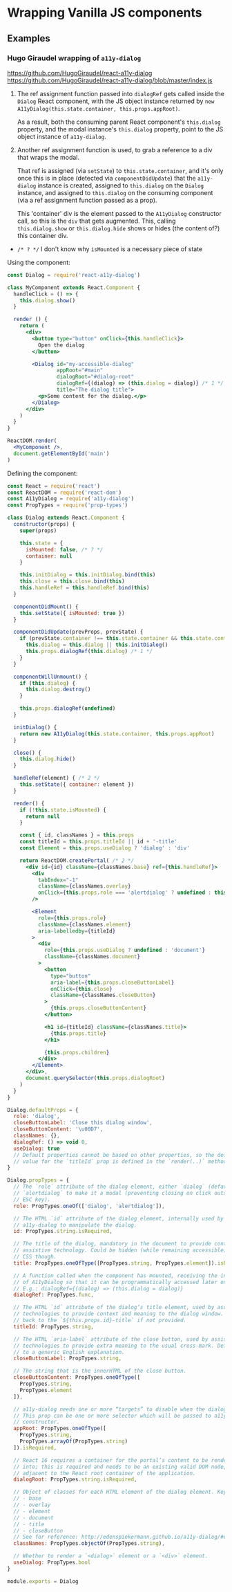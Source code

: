 # Wrapping Vanilla JS components

## Examples

### Hugo Giraudel wrapping of `a11y-dialog`

https://github.com/HugoGiraudel/react-a11y-dialog
https://github.com/HugoGiraudel/react-a11y-dialog/blob/master/index.js

1. The ref assignment function passed into `dialogRef` gets called inside the `Dialog` React component, with the JS object instance returned by `new A11yDialog(this.state.container, this.props.appRoot)`.
   
   As a result, both the consuming parent React component's `this.dialog` property, and the modal instance's `this.dialog` property, point to the JS object instance of `a11y-dialog`.

2. Another ref assignment function is used, to grab a reference to a div that wraps the modal. 
   
   That ref is assigned (via `setState`) to `this.state.container`, and it's only once this is in place (detected via `componentDidUpdate`) that the `a11y-dialog` instance is created, assigned to `this.dialog` on the `Dialog` instance, and assigned to `this.dialog` on the consuming component (via a ref assignment function passed as a prop).
   
   This 'container' div is the element passed to the `A11yDialog` constructor call, so this is the `div` that gets augmented. This, calling `this.dialog.show` or `this.dialog.hide` shows or hides (the content of?) this container div.

* `/* ? */` I don't know why `isMounted` is a necessary piece of state

Using the component:

```jsx
const Dialog = require('react-a11y-dialog')

class MyComponent extends React.Component {
  handleClick = () => {
    this.dialog.show()
  }

  render () {
    return (
      <div>
        <button type="button" onClick={this.handleClick}>
          Open the dialog
        </button>

        <Dialog id="my-accessible-dialog"
                appRoot="#main"
                dialogRoot="#dialog-root"
                dialogRef={(dialog) => (this.dialog = dialog)} /* 1 */
                title="The dialog title">
          <p>Some content for the dialog.</p>
        </Dialog>
      </div>
    )
  }
}

ReactDOM.render(
  <MyComponent />,
  document.getElementById('main')
)
```

Defining the component:

```jsx
const React = require('react')
const ReactDOM = require('react-dom')
const A11yDialog = require('a11y-dialog')
const PropTypes = require('prop-types')

class Dialog extends React.Component {
  constructor(props) {
    super(props)

    this.state = {
      isMounted: false, /* ? */
      container: null
    }

    this.initDialog = this.initDialog.bind(this)
    this.close = this.close.bind(this)
    this.handleRef = this.handleRef.bind(this)
  }

  componentDidMount() {
    this.setState({ isMounted: true })
  }

  componentDidUpdate(prevProps, prevState) {
    if (prevState.container !== this.state.container && this.state.container) {
      this.dialog = this.dialog || this.initDialog()
      this.props.dialogRef(this.dialog) /* 1 */
    }
  }

  componentWillUnmount() {
    if (this.dialog) {
      this.dialog.destroy()
    }

    this.props.dialogRef(undefined)
  }

  initDialog() {
    return new A11yDialog(this.state.container, this.props.appRoot)
  }

  close() {
    this.dialog.hide()
  }

  handleRef(element) { /* 2 */
    this.setState({ container: element })
  }

  render() {
    if (!this.state.isMounted) {
      return null
    }

    const { id, classNames } = this.props
    const titleId = this.props.titleId || id + '-title'
    const Element = this.props.useDialog ? 'dialog' : 'div'

    return ReactDOM.createPortal( /* 2 */
      <div id={id} className={classNames.base} ref={this.handleRef}>
        <div
          tabIndex="-1"
          className={classNames.overlay}
          onClick={this.props.role === 'alertdialog' ? undefined : this.close}
        />

        <Element
          role={this.props.role}
          className={classNames.element}
          aria-labelledby={titleId}
        >
          <div
            role={this.props.useDialog ? undefined : 'document'}
            className={classNames.document}
          >
            <button
              type="button"
              aria-label={this.props.closeButtonLabel}
              onClick={this.close}
              className={classNames.closeButton}
            >
              {this.props.closeButtonContent}
            </button>

            <h1 id={titleId} className={classNames.title}>
              {this.props.title}
            </h1>

            {this.props.children}
          </div>
        </Element>
      </div>,
      document.querySelector(this.props.dialogRoot)
    )
  }
}

Dialog.defaultProps = {
  role: 'dialog',
  closeButtonLabel: 'Close this dialog window',
  closeButtonContent: '\u00D7',
  classNames: {},
  dialogRef: () => void 0,
  useDialog: true
  // Default properties cannot be based on other properties, so the default
  // value for the `titleId` prop is defined in the `render(..)` method.
}

Dialog.propTypes = {
  // The `role` attribute of the dialog element, either `dialog` (default) or
  // `alertdialog` to make it a modal (preventing closing on click outside of
  // ESC key).
  role: PropTypes.oneOf(['dialog', 'alertdialog']),

  // The HTML `id` attribute of the dialog element, internally used by
  // a11y-dialog to manipulate the dialog.
  id: PropTypes.string.isRequired,

  // The title of the dialog, mandatory in the document to provide context to
  // assistive technology. Could be hidden (while remaining accessible) with
  // CSS though.
  title: PropTypes.oneOfType([PropTypes.string, PropTypes.element]).isRequired,

  // A function called when the component has mounted, receiving the instance
  // of A11yDialog so that it can be programmatically accessed later on.
  // E.g.: dialogRef={(dialog) => (this.dialog = dialog)}
  dialogRef: PropTypes.func,

  // The HTML `id` attribute of the dialog’s title element, used by assistive
  // technologies to provide context and meaning to the dialog window. Falls
  // back to the `${this.props.id}-title` if not provided.
  titleId: PropTypes.string,

  // The HTML `aria-label` attribute of the close button, used by assistive
  // technologies to provide extra meaning to the usual cross-mark. Defaults
  // to a generic English explanation.
  closeButtonLabel: PropTypes.string,

  // The string that is the innerHTML of the close button.
  closeButtonContent: PropTypes.oneOfType([
    PropTypes.string,
    PropTypes.element
  ]),

  // a11y-dialog needs one or more “targets” to disable when the dialog is open.
  // This prop can be one or more selector which will be passed to a11y-dialog
  // constructor.
  appRoot: PropTypes.oneOfType([
    PropTypes.string,
    PropTypes.arrayOf(PropTypes.string)
  ]).isRequired,

  // React 16 requires a container for the portal’s content to be rendered
  // into; this is required and needs to be an existing valid DOM node,
  // adjacent to the React root container of the application.
  dialogRoot: PropTypes.string.isRequired,

  // Object of classes for each HTML element of the dialog element. Keys are:
  // - base
  // - overlay
  // - element
  // - document
  // - title
  // - closeButton
  // See for reference: http://edenspiekermann.github.io/a11y-dialog/#expected-dom-structure
  classNames: PropTypes.objectOf(PropTypes.string),

  // Whether to render a `<dialog>` element or a `<div>` element.
  useDialog: PropTypes.bool
}

module.exports = Dialog
```